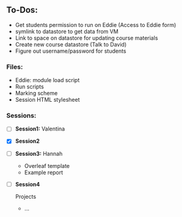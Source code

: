 ## To-Dos:
- Get students permission to run on Eddie (Access to Eddie form)
- symlink to datastore to get data from VM
- Link to space on datastore for updating course materials
- Create new course datastore (Talk to David)
- Figure out username/password for students
### Files:
- Eddie: module load script
- Run scripts
- Marking scheme
- Session HTML stylesheet


### Sessions:
- [ ] **Session1:** Valentina
- [x] **Session2**
- [ ] **Session3:** Hannah
  - Overleaf template
  - Example report
- [ ] **Session4**
      
  Projects
  - ...
